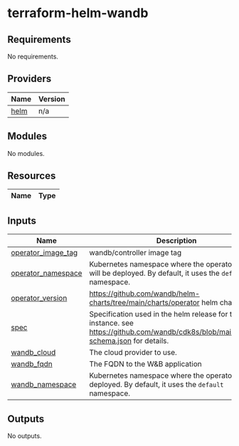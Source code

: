 # terraform-helm-wandb

<!-- BEGIN_TF_DOCS -->
## Requirements

No requirements.

## Providers

| Name | Version |
|------|---------|
| <a name="provider_helm"></a> [helm](#provider\_helm) | n/a |

## Modules

No modules.

## Resources

| Name | Type |
|------|------|

## Inputs

| Name | Description | Type | Default | Required |
|------|-------------|------|---------|:--------:|
| <a name="input_operator_image_tag"></a> [operator\_image\_tag](#input\_operator\_image\_tag) | wandb/controller image tag | `string` | `"1.2.12"` | no |
| <a name="input_operator_namespace"></a> [operator\_namespace](#input\_operator\_namespace) | Kubernetes namespace where the operator CRD's will be deployed. By default, it uses the `default` namespace. | `string` | `"wandb"` | no |
| <a name="input_operator_version"></a> [operator\_version](#input\_operator\_version) | https://github.com/wandb/helm-charts/tree/main/charts/operator helm chart version | `string` | `"0.1.6"` | no |
| <a name="input_spec"></a> [spec](#input\_spec) | Specification used in the helm release for the instance. see https://github.com/wandb/cdk8s/blob/main/config-schema.json for details. | `any` | n/a | yes |
| <a name="input_wandb_cloud"></a> [wandb\_cloud](#input\_wandb\_cloud) | The cloud provider to use. | `string` | n/a | yes |
| <a name="input_wandb_fqdn"></a> [wandb\_fqdn](#input\_wandb\_fqdn) | The FQDN to the W&B application | `string` | n/a | yes |
| <a name="input_wandb_namespace"></a> [wandb\_namespace](#input\_wandb\_namespace) | Kubernetes namespace where the operator will be deployed. By default, it uses the `default` namespace. | `string` | `"default"` | no |

## Outputs

No outputs.
<!-- END_TF_DOCS -->
